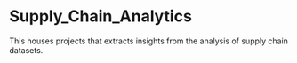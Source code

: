 # Supply_Chain_Analytics
This houses projects that extracts insights from the analysis of supply chain datasets.
